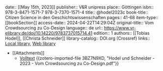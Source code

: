 date:: [[May 15th, 2023]]
publisher:: V&R unipress
place:: Göttingen
isbn:: 978-3-8471-1571-7 978-3-7370-1571-4
title:: @hodel2023c
book-title:: Citizen Science in den Geschichtswissenschaften
pages:: 41-68
item-type:: [[bookSection]]
access-date:: 2024-04-22T14:29:04Z
original-title:: Vom Crowdsourcing zu Co-Design
language:: de
url:: https://www.vr-elibrary.de/doi/10.14220/9783737015714.41
edition:: 1
authors:: [[Tobias Hodel]], [[Christa Schneider]]
library-catalog:: DOI.org (Crossref)
links:: [Local library](zotero://select/groups/2386895/items/7C8WTV35), [Web library](https://www.zotero.org/groups/2386895/items/7C8WTV35)

- [[Attachments]]
	- [Volltext](https://www.vr-elibrary.de/doi/reader/10.14220/9783737015714.41) {{zotero-imported-file 3BZ7N9XD, "Hodel und Schneider - 2023 - Vom Crowdsourcing zu Co-Design.pdf"}}